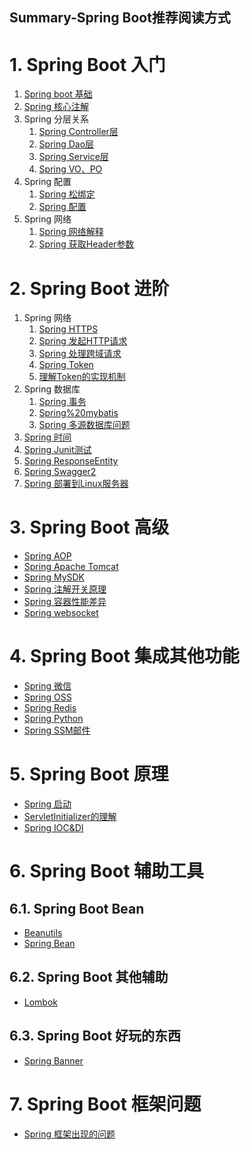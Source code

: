 Summary-Spring Boot推荐阅读方式
---

# 1. Spring Boot 入门
1. [Spring boot 基础](Spring%20boot%20基础.md)
2. [Spring 核心注解](Spring%20核心注解.md)
3. Spring 分层关系
   1. [Spring Controller层](Spring%20Controller层.md)
   2. [Spring Dao层](Spring%20Dao层.md)
   3. [Spring Service层](Spring%20Service层.md)
   4. [Spring VO、PO](Spring%20VO、PO.md)
4. Spring 配置
   1. [Spring 松绑定](Spring%20松绑定.md)
   2. [Spring 配置](Spring%20配置.md)
5. Spring 网络
   1. [Spring 网络解释](Spring%20网络解释.md)
   2. [Spring 获取Header参数](Spring%20获取Header参数.md)

# 2. Spring Boot 进阶
1. Spring 网络
   1. [Spring HTTPS](Spring%20HTTPS.md)
   2. [Spring 发起HTTP请求](Spring%20发起HTTP请求.md)
   3. [Spring 处理跨域请求](Spring%20处理跨域请求.md)
   4. [Spring Token](Spring%20Token.md)
   5. [理解Token的实现机制](理解Token的实现机制.md)
2. Spring 数据库
   1. [Spring 事务](Spring%20事务.md)
   2. [Spring%20mybatis](Spring%20mybatis.md)
   3. [Spring 多源数据库问题](Spring%20多源数据库问题.md)
3. [Spring 时间](Spring%20时间.md)
4. [Spring Junit测试](Spring%20Junit测试.md)
5. [Spring ResponseEntity](Spring%20ResponseEntity.md)
6. [Spring Swagger2](Spring%20Swagger2.md)
7. [Spring 部署到Linux服务器](Spring%20部署到Linux服务器.md)

# 3. Spring Boot 高级
* [Spring AOP](Spring%20AOP.md)
* [Spring Apache Tomcat](Spring%20Apache%20Tomcat.md)
* [Spring MySDK](Spring%20MySDK.md)
* [Spring 注解开关原理](Spring%20注解开关原理.md)
* [Spring 容器性能差异](Spring%20容器性能差异.md)
* [Spring websocket](Spring%20websocket.md)

# 4. Spring Boot 集成其他功能
* [Spring 微信](Spring%20微信.md)
* [Spring OSS](Spring%20OSS.md)
* [Spring Redis](Spring%20Redis.md)
* [Spring Python](Spring%20Python.md)
* [Spring SSM邮件](Spring%20SSM邮件.md)

# 5. Spring Boot 原理
* [Spring 启动](Spring%20启动.md)
* [ServletInitializer的理解](ServletInitializer的理解.md)
* [Spring IOC&DI](Spring%20IOC&DI.md)

# 6. Spring Boot 辅助工具

## 6.1. Spring Boot Bean
* [Beanutils](Beanutils.md)
* [Spring Bean](Spring%20Bean.md)

## 6.2. Spring Boot 其他辅助
* [Lombok](Lombok.md)

## 6.3. Spring Boot 好玩的东西
* [Spring Banner](Spring%20Banner.md)

# 7. Spring Boot 框架问题
* [Spring 框架出现的问题](Spring%20框架出现的问题.md)